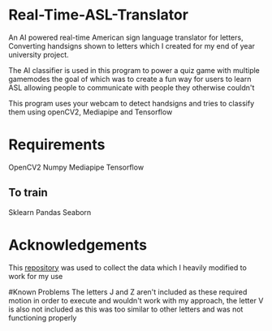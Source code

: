 # Real-Time-ASL-Translator
An AI powered real-time American sign language translator for letters, Converting handsigns shown to letters which I created for my end of year university project.

The AI classifier is used in this program to power a quiz game with multiple gamemodes the goal of which was to create a fun way for users to learn ASL allowing people to communicate with people they otherwise couldn't

This program uses your webcam to detect handsigns and tries to classify them using openCV2, Mediapipe and Tensorflow 

# Requirements
OpenCV2
Numpy
Mediapipe
Tensorflow
## To train
Sklearn
Pandas
Seaborn

# Acknowledgements
This [repository](https://link-url-here.org) was used to collect the data which I heavily modified to work for my use

#Known Problems
The letters J and Z aren't included as these required motion in order to execute and wouldn't work with my approach, the letter V is also not included as this was too similar to other letters and was not functioning properly
